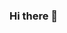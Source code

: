 ### Hi there 👋

<!--
**HarveyHabs/HarveyHabs** is a ✨ _special_ ✨ repository because its `README.md` (this file) appears on your GitHub profile.

- 🌱 I’m currently learning

- 🤔 I’m looking for help 

- ⚡ Fun fact
